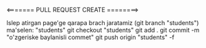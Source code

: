 <======= PULL REQUEST CREATE ========>

Islep atirgan page'ge qarapa brach jaratamiz (git branch "students") ma'selen: "students"
git checkout "students"
git add .
git commit -m "o'zgeriske baylanisli commet"
git push origin "students" -f
